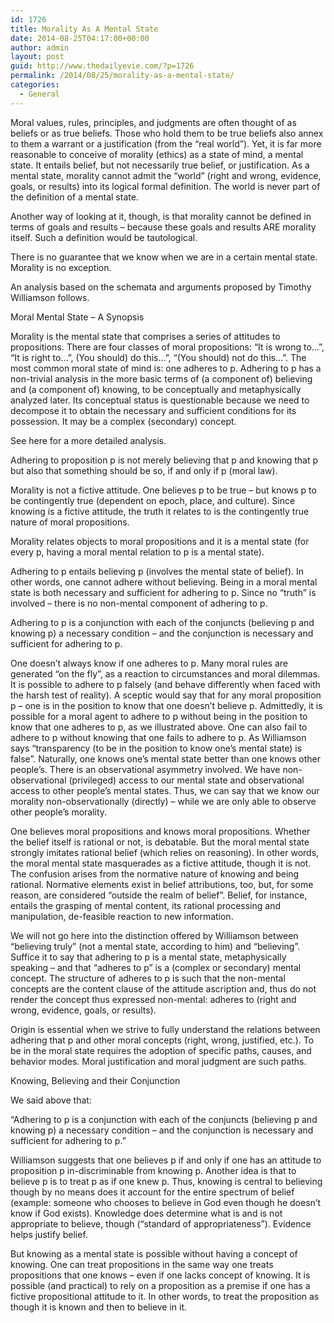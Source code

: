 ```yaml
---
id: 1726
title: Morality As A Mental State
date: 2014-08-25T04:17:00+00:00
author: admin
layout: post
guid: http://www.thedailyevie.com/?p=1726
permalink: /2014/08/25/morality-as-a-mental-state/
categories:
  - General
---
```

Moral values, rules, principles, and judgments are often thought of as beliefs or as true beliefs. Those who hold them to be true beliefs also annex to them a warrant or a justification (from the &#8220;real world&#8221;). Yet, it is far more reasonable to conceive of morality (ethics) as a state of mind, a mental state. It entails belief, but not necessarily true belief, or justification. As a mental state, morality cannot admit the &#8220;world&#8221; (right and wrong, evidence, goals, or results) into its logical formal definition. The world is never part of the definition of a mental state.

Another way of looking at it, though, is that morality cannot be defined in terms of goals and results &#8211; because these goals and results ARE morality itself. Such a definition would be tautological.

There is no guarantee that we know when we are in a certain mental state. Morality is no exception.

An analysis based on the schemata and arguments proposed by Timothy Williamson follows.

Moral Mental State &#8211; A Synopsis

Morality is the mental state that comprises a series of attitudes to propositions. There are four classes of moral propositions: &#8220;It is wrong to&#8230;&#8221;, &#8220;It is right to&#8230;&#8221;, (You should) do this&#8230;&#8221;, &#8220;(You should) not do this&#8230;&#8221;. The most common moral state of mind is: one adheres to p. Adhering to p has a non-trivial analysis in the more basic terms of (a component of) believing and (a component of) knowing, to be conceptually and metaphysically analyzed later. Its conceptual status is questionable because we need to decompose it to obtain the necessary and sufficient conditions for its possession. It may be a complex (secondary) concept.

See here for a more detailed analysis.

Adhering to proposition p is not merely believing that p and knowing that p but also that something should be so, if and only if p (moral law).

Morality is not a fictive attitude. One believes p to be true &#8211; but knows p to be contingently true (dependent on epoch, place, and culture). Since knowing is a fictive attitude, the truth it relates to is the contingently true nature of moral propositions.

Morality relates objects to moral propositions and it is a mental state (for every p, having a moral mental relation to p is a mental state).

Adhering to p entails believing p (involves the mental state of belief). In other words, one cannot adhere without believing. Being in a moral mental state is both necessary and sufficient for adhering to p. Since no &#8220;truth&#8221; is involved &#8211; there is no non-mental component of adhering to p.

Adhering to p is a conjunction with each of the conjuncts (believing p and knowing p) a necessary condition &#8211; and the conjunction is necessary and sufficient for adhering to p.

One doesn&#8217;t always know if one adheres to p. Many moral rules are generated &#8220;on the fly&#8221;, as a reaction to circumstances and moral dilemmas. It is possible to adhere to p falsely (and behave differently when faced with the harsh test of reality). A sceptic would say that for any moral proposition p &#8211; one is in the position to know that one doesn&#8217;t believe p. Admittedly, it is possible for a moral agent to adhere to p without being in the position to know that one adheres to p, as we illustrated above. One can also fail to adhere to p without knowing that one fails to adhere to p. As Williamson says &#8220;transparency (to be in the position to know one&#8217;s mental state) is false&#8221;. Naturally, one knows one&#8217;s mental state better than one knows other people&#8217;s. There is an observational asymmetry involved. We have non-observational (privileged) access to our mental state and observational access to other people&#8217;s mental states. Thus, we can say that we know our morality non-observationally (directly) &#8211; while we are only able to observe other people&#8217;s morality.

One believes moral propositions and knows moral propositions. Whether the belief itself is rational or not, is debatable. But the moral mental state strongly imitates rational belief (which relies on reasoning). In other words, the moral mental state masquerades as a fictive attitude, though it is not. The confusion arises from the normative nature of knowing and being rational. Normative elements exist in belief attributions, too, but, for some reason, are considered &#8220;outside the realm of belief&#8221;. Belief, for instance, entails the grasping of mental content, its rational processing and manipulation, de-feasible reaction to new information.

We will not go here into the distinction offered by Williamson between &#8220;believing truly&#8221; (not a mental state, according to him) and &#8220;believing&#8221;. Suffice it to say that adhering to p is a mental state, metaphysically speaking &#8211; and that &#8220;adheres to p&#8221; is a (complex or secondary) mental concept. The structure of adheres to p is such that the non-mental concepts are the content clause of the attitude ascription and, thus do not render the concept thus expressed non-mental: adheres to (right and wrong, evidence, goals, or results).

Origin is essential when we strive to fully understand the relations between adhering that p and other moral concepts (right, wrong, justified, etc.). To be in the moral state requires the adoption of specific paths, causes, and behavior modes. Moral justification and moral judgment are such paths.

Knowing, Believing and their Conjunction

We said above that:

&#8220;Adhering to p is a conjunction with each of the conjuncts (believing p and knowing p) a necessary condition &#8211; and the conjunction is necessary and sufficient for adhering to p.&#8221;

Williamson suggests that one believes p if and only if one has an attitude to proposition p in-discriminable from knowing p. Another idea is that to believe p is to treat p as if one knew p. Thus, knowing is central to believing though by no means does it account for the entire spectrum of belief (example: someone who chooses to believe in God even though he doesn&#8217;t know if God exists). Knowledge does determine what is and is not appropriate to believe, though (&#8220;standard of appropriateness&#8221;). Evidence helps justify belief.

But knowing as a mental state is possible without having a concept of knowing. One can treat propositions in the same way one treats propositions that one knows &#8211; even if one lacks concept of knowing. It is possible (and practical) to rely on a proposition as a premise if one has a fictive propositional attitude to it. In other words, to treat the proposition as though it is known and then to believe in it.